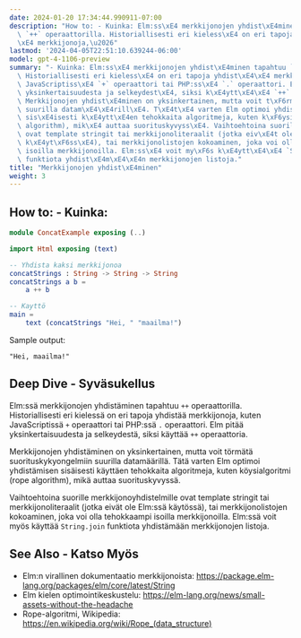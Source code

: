 ```yaml
---
date: 2024-01-20 17:34:44.990911-07:00
description: "How to: - Kuinka: Elm:ss\xE4 merkkijonojen yhdist\xE4minen tapahtuu\
  \ `++` operaattorilla. Historiallisesti eri kieless\xE4 on eri tapoja yhdist\xE4\
  \xE4 merkkijonoja,\u2026"
lastmod: '2024-04-05T22:51:10.639244-06:00'
model: gpt-4-1106-preview
summary: "- Kuinka: Elm:ss\xE4 merkkijonojen yhdist\xE4minen tapahtuu `++` operaattorilla.\
  \ Historiallisesti eri kieless\xE4 on eri tapoja yhdist\xE4\xE4 merkkijonoja, kuten\
  \ JavaScriptiss\xE4 `+` operaattori tai PHP:ss\xE4 `.` operaattori. Elm pit\xE4\xE4\
  \ yksinkertaisuudesta ja selkeydest\xE4, siksi k\xE4ytt\xE4\xE4 `++` operaattoria.\
  \ Merkkijonojen yhdist\xE4minen on yksinkertainen, mutta voit t\xF6rm\xE4t\xE4 suorituskykyongelmiin\
  \ suurilla datam\xE4\xE4rill\xE4. T\xE4t\xE4 varten Elm optimoi yhdist\xE4misen\
  \ sis\xE4isesti k\xE4ytt\xE4en tehokkaita algoritmeja, kuten k\xF6ysialgoritmi (rope\
  \ algorithm), mik\xE4 auttaa suorituskyvyss\xE4. Vaihtoehtoina suorille merkkijonoyhdistelmille\
  \ ovat template stringit tai merkkijonoliteraalit (jotka eiv\xE4t ole Elm:ss\xE4\
  \ k\xE4yt\xF6ss\xE4), tai merkkijonolistojen kokoaminen, joka voi olla tehokkaampi\
  \ isoilla merkkijonoilla. Elm:ss\xE4 voit my\xF6s k\xE4ytt\xE4\xE4 `String.join`\
  \ funktiota yhdist\xE4m\xE4\xE4n merkkijonojen listoja."
title: "Merkkijonojen yhdist\xE4minen"
weight: 3
---
```


## How to: - Kuinka:
```Elm
module ConcatExample exposing (..)

import Html exposing (text)

-- Yhdista kaksi merkkijonoa
concatStrings : String -> String -> String
concatStrings a b =
    a ++ b

-- Kayttö
main =
    text (concatStrings "Hei, " "maailma!")
```

Sample output:
```
"Hei, maailma!"
```

## Deep Dive - Syväsukellus
Elm:ssä merkkijonojen yhdistäminen tapahtuu `++` operaattorilla. Historiallisesti eri kielessä on eri tapoja yhdistää merkkijonoja, kuten JavaScriptissä `+` operaattori tai PHP:ssä `.` operaattori. Elm pitää yksinkertaisuudesta ja selkeydestä, siksi käyttää `++` operaattoria.

Merkkijonojen yhdistäminen on yksinkertainen, mutta voit törmätä suorituskykyongelmiin suurilla datamäärillä. Tätä varten Elm optimoi yhdistämisen sisäisesti käyttäen tehokkaita algoritmeja, kuten köysialgoritmi (rope algorithm), mikä auttaa suorituskyvyssä.

Vaihtoehtoina suorille merkkijonoyhdistelmille ovat template stringit tai merkkijonoliteraalit (jotka eivät ole Elm:ssä käytössä), tai merkkijonolistojen kokoaminen, joka voi olla tehokkaampi isoilla merkkijonoilla. Elm:ssä voit myös käyttää `String.join` funktiota yhdistämään merkkijonojen listoja.

## See Also - Katso Myös
- Elm:n virallinen dokumentaatio merkkijonoista: https://package.elm-lang.org/packages/elm/core/latest/String
- Elm kielen optimointikeskustelu: https://elm-lang.org/news/small-assets-without-the-headache
- Rope-algoritmi, Wikipedia: https://en.wikipedia.org/wiki/Rope_(data_structure)
